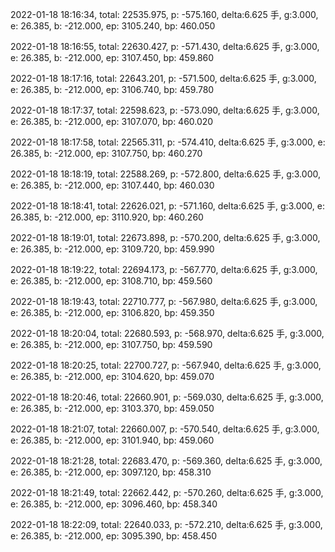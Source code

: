 2022-01-18 18:16:34, total: 22535.975, p: -575.160, delta:6.625 手, g:3.000, e: 26.385, b: -212.000, ep: 3105.240, bp: 460.050

2022-01-18 18:16:55, total: 22630.427, p: -571.430, delta:6.625 手, g:3.000, e: 26.385, b: -212.000, ep: 3107.450, bp: 459.860

2022-01-18 18:17:16, total: 22643.201, p: -571.500, delta:6.625 手, g:3.000, e: 26.385, b: -212.000, ep: 3106.740, bp: 459.780

2022-01-18 18:17:37, total: 22598.623, p: -573.090, delta:6.625 手, g:3.000, e: 26.385, b: -212.000, ep: 3107.070, bp: 460.020

2022-01-18 18:17:58, total: 22565.311, p: -574.410, delta:6.625 手, g:3.000, e: 26.385, b: -212.000, ep: 3107.750, bp: 460.270

2022-01-18 18:18:19, total: 22588.269, p: -572.800, delta:6.625 手, g:3.000, e: 26.385, b: -212.000, ep: 3107.440, bp: 460.030

2022-01-18 18:18:41, total: 22626.021, p: -571.160, delta:6.625 手, g:3.000, e: 26.385, b: -212.000, ep: 3110.920, bp: 460.260

2022-01-18 18:19:01, total: 22673.898, p: -570.200, delta:6.625 手, g:3.000, e: 26.385, b: -212.000, ep: 3109.720, bp: 459.990

2022-01-18 18:19:22, total: 22694.173, p: -567.770, delta:6.625 手, g:3.000, e: 26.385, b: -212.000, ep: 3108.710, bp: 459.560

2022-01-18 18:19:43, total: 22710.777, p: -567.980, delta:6.625 手, g:3.000, e: 26.385, b: -212.000, ep: 3106.820, bp: 459.350

2022-01-18 18:20:04, total: 22680.593, p: -568.970, delta:6.625 手, g:3.000, e: 26.385, b: -212.000, ep: 3107.750, bp: 459.590

2022-01-18 18:20:25, total: 22700.727, p: -567.940, delta:6.625 手, g:3.000, e: 26.385, b: -212.000, ep: 3104.620, bp: 459.070

2022-01-18 18:20:46, total: 22660.901, p: -569.030, delta:6.625 手, g:3.000, e: 26.385, b: -212.000, ep: 3103.370, bp: 459.050

2022-01-18 18:21:07, total: 22660.007, p: -570.540, delta:6.625 手, g:3.000, e: 26.385, b: -212.000, ep: 3101.940, bp: 459.060

2022-01-18 18:21:28, total: 22683.470, p: -569.360, delta:6.625 手, g:3.000, e: 26.385, b: -212.000, ep: 3097.120, bp: 458.310

2022-01-18 18:21:49, total: 22662.442, p: -570.260, delta:6.625 手, g:3.000, e: 26.385, b: -212.000, ep: 3096.460, bp: 458.340

2022-01-18 18:22:09, total: 22640.033, p: -572.210, delta:6.625 手, g:3.000, e: 26.385, b: -212.000, ep: 3095.390, bp: 458.450